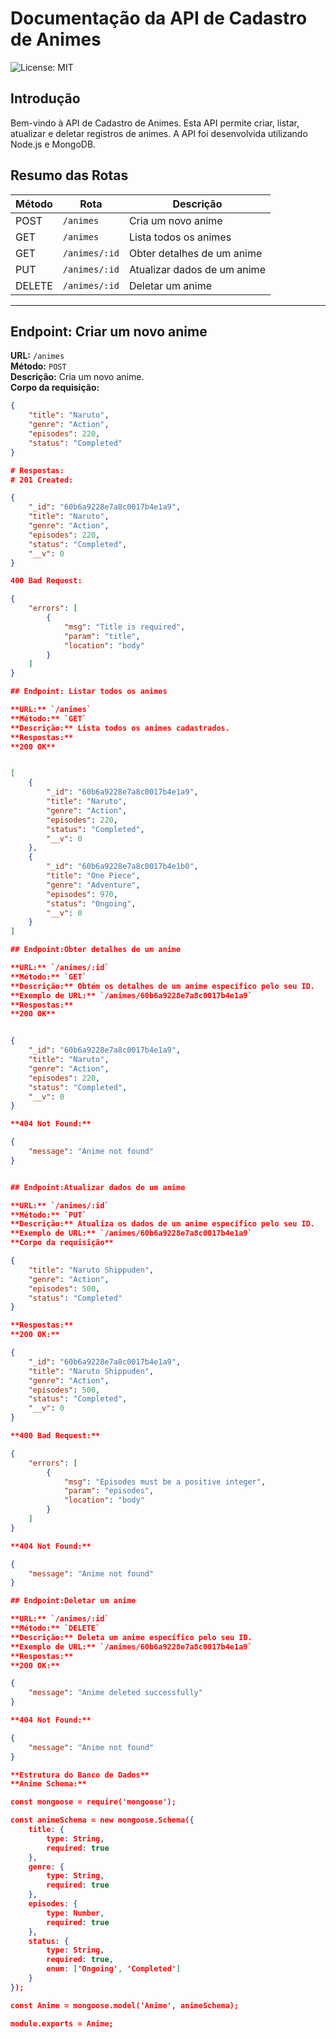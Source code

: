 # Documentação da API de Cadastro de Animes

![License: MIT](https://img.shields.io/badge/License-MIT-yellow.svg)

## Introdução
Bem-vindo à API de Cadastro de Animes. Esta API permite criar, listar, atualizar e deletar registros de animes. A API foi desenvolvida utilizando Node.js e MongoDB.

## Resumo das Rotas

| Método | Rota         | Descrição                         |
|--------|--------------|-----------------------------------|
| POST   | `/animes`    | Cria um novo anime                |
| GET    | `/animes`    | Lista todos os animes             |
| GET    | `/animes/:id`| Obter detalhes de um anime        |
| PUT    | `/animes/:id`| Atualizar dados de um anime       |
| DELETE | `/animes/:id`| Deletar um anime                  |

---

## Endpoint: Criar um novo anime

**URL:** `/animes`  
**Método:** `POST`  
**Descrição:** Cria um novo anime.  
**Corpo da requisição:**

```json
{
    "title": "Naruto",
    "genre": "Action",
    "episodes": 220,
    "status": "Completed"
}

# Respostas:
# 201 Created:

{
    "_id": "60b6a9228e7a8c0017b4e1a9",
    "title": "Naruto",
    "genre": "Action",
    "episodes": 220,
    "status": "Completed",
    "__v": 0
}

400 Bad Request:

{
    "errors": [
        {
            "msg": "Title is required",
            "param": "title",
            "location": "body"
        }
    ]
}

## Endpoint: Listar todos os animes

**URL:** `/animes`  
**Método:** `GET`  
**Descrição:** Lista todos os animes cadastrados. 
**Respostas:**
**200 OK**


[
    {
        "_id": "60b6a9228e7a8c0017b4e1a9",
        "title": "Naruto",
        "genre": "Action",
        "episodes": 220,
        "status": "Completed",
        "__v": 0
    },
    {
        "_id": "60b6a9228e7a8c0017b4e1b0",
        "title": "One Piece",
        "genre": "Adventure",
        "episodes": 970,
        "status": "Ongoing",
        "__v": 0
    }
]

## Endpoint:Obter detalhes de um anime

**URL:** `/animes/:id`  
**Método:** `GET`  
**Descrição:** Obtém os detalhes de um anime específico pelo seu ID.
**Exemplo de URL:** `/animes/60b6a9228e7a8c0017b4e1a9`
**Respostas:**
**200 OK**


{
    "_id": "60b6a9228e7a8c0017b4e1a9",
    "title": "Naruto",
    "genre": "Action",
    "episodes": 220,
    "status": "Completed",
    "__v": 0
}

**404 Not Found:**

{
    "message": "Anime not found"
}


## Endpoint:Atualizar dados de um anime

**URL:** `/animes/:id`  
**Método:** `PUT`  
**Descrição:** Atualiza os dados de um anime específico pelo seu ID.
**Exemplo de URL:** `/animes/60b6a9228e7a8c0017b4e1a9`
**Corpo da requisição**

{
    "title": "Naruto Shippuden",
    "genre": "Action",
    "episodes": 500,
    "status": "Completed"
}

**Respostas:**
**200 OK:**

{
    "_id": "60b6a9228e7a8c0017b4e1a9",
    "title": "Naruto Shippuden",
    "genre": "Action",
    "episodes": 500,
    "status": "Completed",
    "__v": 0
}

**400 Bad Request:**

{
    "errors": [
        {
            "msg": "Episodes must be a positive integer",
            "param": "episodes",
            "location": "body"
        }
    ]
}

**404 Not Found:**

{
    "message": "Anime not found"
}

## Endpoint:Deletar um anime

**URL:** `/animes/:id`  
**Método:** `DELETE`  
**Descrição:** Deleta um anime específico pelo seu ID.
**Exemplo de URL:** `/animes/60b6a9228e7a8c0017b4e1a9`
**Respostas:**
**200 OK:**

{
    "message": "Anime deleted successfully"
}

**404 Not Found:**

{
    "message": "Anime not found"
}

**Estrutura do Banco de Dados**
**Anime Schema:**

const mongoose = require('mongoose');

const animeSchema = new mongoose.Schema({
    title: {
        type: String,
        required: true
    },
    genre: {
        type: String,
        required: true
    },
    episodes: {
        type: Number,
        required: true
    },
    status: {
        type: String,
        required: true,
        enum: ['Ongoing', 'Completed']
    }
});

const Anime = mongoose.model('Anime', animeSchema);

module.exports = Anime;